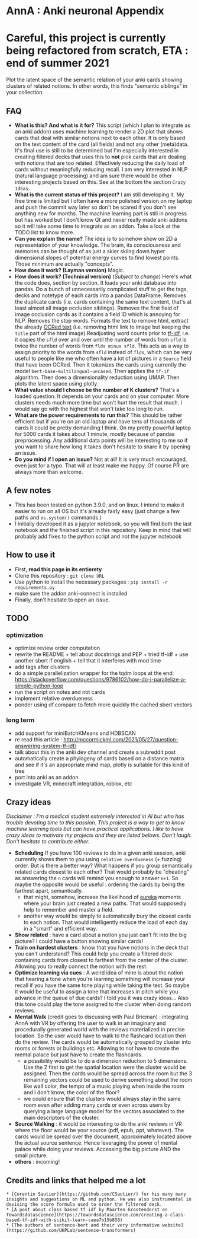# AnnA : Anki neuronal Appendix
# **Careful, this project is currently being refactored from scratch, ETA : end of summer 2021**
Plot the latent space of the semantic relation of your anki cards showing clusters of related notions. In other words, this finds "semantic siblings" in your collection.



## FAQ
* **What is this? And what is it for?** This script (which I plan to integrate as an anki addon) uses machine learning to render a 2D plot that shows cards that deal with similar notions next to each other. It is only based on the text content of the card (all fields) and not any other (meta)data. It's final use is still to be determined but I'm especially interested in creating filtered decks that uses this to **not** pick cards that are dealing with notions that are too related. Effectively reducing the daily load of cards without meaningfully reducing recall. I am very interested in NLP (natural language processing) and am sure there would be other interesting projects based on this. See at the bottom the section `Crazy Ideas`.
* **What is the current status of this project?** I am still developing it. My free time is limited but I often have a more polished version on my laptop and push the commit way later so don't be scared if you don't see anything new for months. The machine learning part is still in progress but has worked but I don't know Qt and never really made anki addons so it will take some time to integrate as an addon. Take a look at the TODO list to know more.
* **Can you explain the name?** The idea is to somehow show on 2D a representation of your knowledge. The brain, its consciousness and memories can be thought of as just a skier skiing down hyper dimensional slopes of potential energy curves to find lowest points. Those minimum are actually "concepts". 
* **How does it work? (Layman version)** Magic.
* **How does it work? (Technical version)** (*Subject to change*) Here's what the code does, section by section. It loads your anki database into pandas. Do a bunch of unnecessarily complicated stuff to get the tags, decks and notetype of each cards into a pandas DataFrame. Removes the duplicate cards (i.e. cards containing the same text content, that's at least almost all image occlusion siblings). Removes the first field of image occlusion cards as it contains a field ID which is annoying for NLP. Removes the stop words. Formats the text to remove html, extract the already [OCRed text](https://ankiweb.net/shared/info/450181164) (i.e. removing html link to image but keeping the `title` part of the html image).Readjusting word counts prior to [tf-idf](https://en.wikipedia.org/wiki/Tf%E2%80%93idf), i.e.  it copies the `sfld` over and over until the number of words from `sfld` is twice the number of words from `flds minus sfld`. This acts as a way to assign priority to the words from `sfld` instead of `flds`, which can be very useful to people like me who often have a lot of pictures in a `Source` field that have been OCRed. Then it tokenizes the cards using currently the model `bert-base-multilingual-uncased`. Then applies the `tf-if` algorithm.  Then does a dimensionality reduction using UMAP. Then plots the latent space using plotly.
* **What value should I choose be the number of K clusters?** That's a loaded question. It depends on your cards and on your computer. More clusters needs much more time but won't hurt the result that much. I would say go with the highest that won't take too long to run.
* **What are the power requirements to run this?** This should be rather efficient but if you're on an old laptop and have tens of thousands of cards it could be pretty demanding I think. On my pretty powerful laptop for 5000 cards it takes about 1 minute, mostly because of pandas preprocessing. Any additional data points will be interesting to me so if you want to share how long it takes don't hesitate to share it by opening an issue.
* **Do you mind if I open an issue?** Not at all! It is very much encouraged, even just for a typo. That will at least make me happy. Of course PR are always more than welcome.


## A few notes 
* This has been tested on python 3.9.0, and on linux. I intend to make it easier to run on all OS but it's already fairly easy (just change a few paths and `os.system()` commands.)
* I initially developed it as a jupyter notebook, so you will find both the last notebook and the finished script in this repository. Keep in mind that will probably add fixes to the python script and not the jupyter notebook


## How to use it
* First, **read this page in its entierety**
* Clone this repository : `git clone URL`
* Use python to install the necessary packages : `pip install -r requirements.py`
* make sure the addon anki-connect is installed
* Finally, don't hesitate to open an issue.


## TODO
### optimization
* optimize review order computation
* rewrite the README + tell about docstrings and PEP + tried tf-idf + use another sbert if english + tell that it interferes with mod time
* add tags after clusters
* do a simple parallelization wrapper for the tqdm loops at the end: https://stackoverflow.com/questions/9786102/how-do-i-parallelize-a-simple-python-loop
* run the script on notes and not cards
* implement relative overdueness
* ponder using df.compare to fetch more quickly the cached sbert vectors


### long term
* add support for miniBatchKMeans and HDBSCAN
* re read this article : http://mccormickml.com/2021/05/27/question-answering-system-tf-idf/
* talk about this in the anki dev channel and create a subreddit post
* automatically create a phylogeny of cards based on a distance matrix and see if it's an appropriate mind map, plotly is suitable for this kind of tree
* port into anki as an addon
* investigate VR, minecraft integration, roblox, etc


## Crazy ideas 
*Disclaimer : I'm a medical student extremely interested in AI but who has trouble devoting time to this passion. This project is a way to get to know machine learning tools but can have practical applications. I like to have crazy ideas to motivate my projects and they are listed belows. Don't laugh. Don't hesitate to contribute either.*
* **Scheduling** If you have 100 reviews to do in a given anki session, anki currently shows them to you using `relative overdueness` (+ fuzzing) order. But is there a better way? What happens if you group semantically related cards closest to each other? That would probably be "cheating" as answering the `n` cards will remind you enough to answer `n+1`. So maybe the opposite would be useful : ordering the cards by being the farthest apart, semantically.
    * that might, somehow, increase the likelihood of [eureka](https://en.wikipedia.org/wiki/Eureka_(word)) moments where your brain just created a new paths. That would supposedly help to remember and master a field.
    * another way would be simply to automatically bury the closest cards to each notion. That would intelligently reduce the load of each day in a "smart" and efficient way.
* **Show related** : have a card about a notion you just can't fit into the big picture? I could have a button showing similar cards!
* **Train on hardest clusters** : know that you have notions in the deck that you can't understand? This could help you create a filtered deck containing cards from closest to farthest from the center of the cluster. Allowing you to really connect the notion with the rest.
* **Optimize learning via cues** : A weird idea of mine is about the notion that hearing a tone when you're learning something will increase your recall if you have the same tone playing while taking the test. So maybe it would be useful to assign a tone that increases in pitch while you advance in the queue of due cards? I told you it was crazy ideas... Also this tone could play the tone assigned to the cluster when doing random reviews.
* **Mental Walk** (credit goes to discussing with Paul Bricman) : integrating AnnA with VR by offering the user to walk in an imaginary and procedurally generated world with the reviews materialized in precise location. So the user would have to walk to the flashcard location then do the review. The cards would be automatically grouped by cluster into rooms or forests or buildings etc. Allowing to not have to create the mental palace but just have to create the flashcards.
    * a possibility would be to do a dimension reduction to 5 dimensions. Use the 2 first to get the spatial location were the cluster would be assigned. Then the cards would be spread across the room but the 3 remaining vectors could be used to derive something about the room like wall color, the tempo of a music playing when inside the room and I don't know, the color of the floor?
    * we could ensure that the clusters would always stay in the same room even after adding many cards or even across users by querying a large language model for the vectors associated to the main descriptors of the cluster.
* **Source Walking** : it would be interesting to do the anki reviews in VR where the floor would be your source (pdf, epub, ppt, whatever). The cards would be spread over the document, approximately located above the actual source sentence. Hence leveraging the power of mental palace while doing your reviews. Accessing the big picture AND the small picture.
* **others** : incoming!


## Credits and links that helped me a lot
    * [Corentin Sautier](https://github.com/CSautier/) for his many many insights and suggestions on ML and python. He was also instrumental in devising the score formula used to order the filtered deck.
    * [A post about class based tf idf by Maarten Grootendorst on Towardsdatascience](https://towardsdatascience.com/creating-a-class-based-tf-idf-with-scikit-learn-caea7b15b858)
    * [The authors of sentence-bert and their very informative website](https://github.com/UKPLab/sentence-transformers)

